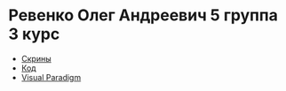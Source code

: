# Ревенко Олег Андреевич 5 группа 3 курс  
* [Скрины](https://github.com/intrafellow/mispis/tree/main/screens)  
* [Код](https://github.com/intrafellow/mispis/tree/main/src/ru/vsu/cs/revenko)  
* [Visual Paradigm](https://github.com/intrafellow/mispis/tree/main/vppproject)  
